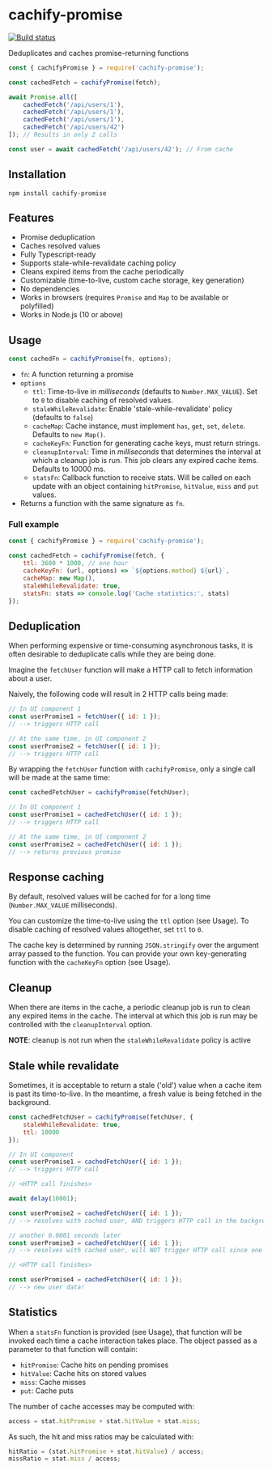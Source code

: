 # cachify-promise

[![Build status](https://travis-ci.com/svandriel/cachify-promise.svg?branch=master)](https://travis-ci.com/svandriel/cachify-promise)

Deduplicates and caches promise-returning functions

```javascript
const { cachifyPromise } = require('cachify-promise');

const cachedFetch = cachifyPromise(fetch);

await Promise.all([
    cachedFetch('/api/users/1'),
    cachedFetch('/api/users/1'),
    cachedFetch('/api/users/1'),
    cachedFetch('/api/users/42')
]); // Results in only 2 calls

const user = await cachedFetch('/api/users/42'); // From cache
```

## Installation

```
npm install cachify-promise
```

## Features

-   Promise deduplication
-   Caches resolved values
-   Fully Typescript-ready
-   Supports stale-while-revalidate caching policy
-   Cleans expired items from the cache periodically
-   Customizable (time-to-live, custom cache storage, key generation)
-   No dependencies
-   Works in browsers (requires `Promise` and `Map` to be available or polyfilled)
-   Works in Node.js (10 or above)

## Usage

```javascript
const cachedFn = cachifyPromise(fn, options);
```

-   `fn`: A function returning a promise
-   `options`
    -   `ttl`: Time-to-live in _milliseconds_ (defaults to `Number.MAX_VALUE`). Set to `0` to disable caching of resolved values.
    -   `staleWhileRevalidate`: Enable 'stale-while-revalidate' policy (defaults to `false`)
    -   `cacheMap`: Cache instance, must implement `has`, `get`, `set`, `delete`. Defaults to `new Map()`.
    -   `cacheKeyFn`: Function for generating cache keys, must return strings.
    -   `cleanupInterval`: Time in _milliseconds_ that determines the interval at which a cleanup job is run. This job clears any expired cache items. Defaults to 10000 ms.
    -   `statsFn`: Callback function to receive stats. Will be called on each update with an object containing `hitPromise`, `hitValue`, `miss` and `put` values.
-   Returns a function with the same signature as `fn`.

### Full example

```javascript
const { cachifyPromise } = require('cachify-promise');

const cachedFetch = cachifyPromise(fetch, {
    ttl: 3600 * 1000, // one hour
    cacheKeyFn: (url, options) => `${options.method} ${url}`,
    cacheMap: new Map(),
    staleWhileRevalidate: true,
    statsFn: stats => console.log('Cache statistics:', stats)
});
```

## Deduplication

When performing expensive or time-consuming asynchronous tasks, it is often desirable to deduplicate calls while they are being done.

Imagine the `fetchUser` function will make a HTTP call to fetch information about a user.

Naively, the following code will result in 2 HTTP calls being made:

```javascript
// In UI component 1
const userPromise1 = fetchUser({ id: 1 });
// --> triggers HTTP call

// At the same time, in UI component 2
const userPromise2 = fetchUser({ id: 1 });
// --> triggers HTTP call
```

By wrapping the `fetchUser` function with `cachifyPromise`, only a single call will be made at the same time:

```javascript
const cachedFetchUser = cachifyPromise(fetchUser);

// In UI component 1
const userPromise1 = cachedFetchUser({ id: 1 });
// --> triggers HTTP call

// At the same time, in UI component 2
const userPromise2 = cachedFetchUser({ id: 1 });
// --> returns previous promise
```

## Response caching

By default, resolved values will be cached for for a long time (`Number.MAX_VALUE` milliseconds).

You can customize the time-to-live using the `ttl` option (see Usage).
To disable caching of resolved values altogether, set `ttl` to `0`.

The cache key is determined by running `JSON.stringify` over the argument array passed to the function. You can provide your own key-generating function with the `cacheKeyFn` option (see Usage).

## Cleanup

When there are items in the cache, a periodic cleanup job is run to clean any expired items in the cache. The interval at which this job is run may be controlled with the `cleanupInterval` option.

**NOTE**: cleanup is not run when the `staleWhileRevalidate` policy is active

## Stale while revalidate

Sometimes, it is acceptable to return a stale ('old') value when a cache item is past its time-to-live. In the meantime, a fresh value is being fetched in the background.

```javascript
const cachedFetchUser = cachifyPromise(fetchUser, {
    staleWhileRevalidate: true,
    ttl: 10000
});

// In UI component
const userPromise1 = cachedFetchUser({ id: 1 });
// --> triggers HTTP call

// <HTTP call finishes>

await delay(10001);

const userPromise2 = cachedFetchUser({ id: 1 });
// --> resolves with cached user, AND triggers HTTP call in the background

// another 0.0001 seconds later
const userPromise3 = cachedFetchUser({ id: 1 });
// --> resolves with cached user, will NOT trigger HTTP call since one is already in progress

// <HTTP call finishes>

const userPromise4 = cachedFetchUser({ id: 1 });
// --> new user data!
```

## Statistics

When a `statsFn` function is provided (see Usage), that function will be invoked each time a cache interaction takes place. The object passed as a parameter to that function will contain:

-   `hitPromise`: Cache hits on pending promises
-   `hitValue`: Cache hits on stored values
-   `miss`: Cache misses
-   `put`: Cache puts

The number of cache accesses may be computed with:

```javascript
access = stat.hitPromise + stat.hitValue + stat.miss;
```

As such, the hit and miss ratios may be calculated with:

```javascript
hitRatio = (stat.hitPromise + stat.hitValue) / access;
missRatio = stat.miss / access;
```
